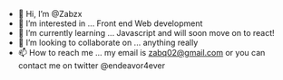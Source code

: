 - 👋 Hi, I’m @Zabzx
- 👀 I’m interested in ... Front end Web development
- 🌱 I’m currently learning ... Javascript and will soon move on to react!
- 💞️ I’m looking to collaborate on ... anything really
- 📫 How to reach me ... my email is zabq02@gmail.com or you can contact me on twitter @endeavor4ever
